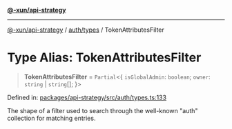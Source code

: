 [**@-xun/api-strategy**](../../../README.md)

***

[@-xun/api-strategy](../../../README.md) / [auth/types](../README.md) / TokenAttributesFilter

# Type Alias: TokenAttributesFilter

> **TokenAttributesFilter** = `Partial`\<\{ `isGlobalAdmin`: `boolean`; `owner`: `string` \| `string`[]; \}\>

Defined in: [packages/api-strategy/src/auth/types.ts:133](https://github.com/Xunnamius/api-utils/blob/c4e96008fb8e0dd5fdfbead84f2e3657f2f0352f/packages/api-strategy/src/auth/types.ts#L133)

The shape of a filter used to search through the well-known "auth"
collection for matching entries.
